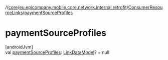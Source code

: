 //[core](../../../index.md)/[eu.epicompany.mobile.core.network.internal.retrofit](../index.md)/[ConsumerResourceLinks](index.md)/[paymentSourceProfiles](payment-source-profiles.md)

# paymentSourceProfiles

[androidJvm]\
val [paymentSourceProfiles](payment-source-profiles.md): [LinkDataModel](../../eu.epicompany.mobile.core.network.hypermedia/-link-data-model/index.md)? = null
